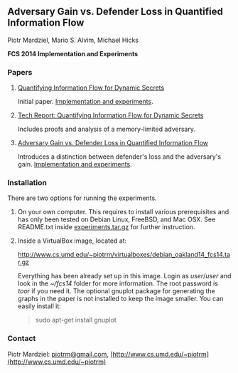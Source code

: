 ## Adversary Gain vs. Defender Loss in Quantified Information Flow
Piotr Mardziel, Mario S. Alvim, Michael Hicks

**FCS 2014 Implementation and Experiments**

### Papers

1. [Quantifying Information Flow for Dynamic
   Secrets](http://www.cs.umd.edu/~mwh/papers/qif-dynamic-secrets.pdf)

   Initial paper. [Implementation and
   experiments](https://github.com/plum-umd/qif/tree/master/oakland14).

2. [Tech Report: Quantifying Information Flow for Dynamic
   Secrets](http://www.cs.umd.edu/~mwh/papers/qif-dynamic-secrets-tr.pdf)

   Includes proofs and analysis of a memory-limited adversary.

3. [Adversary Gain vs. Defender Loss in Quantified Information
   Flow](http://www.cs.umd.edu/~mwh/papers/qifgl.pdf)

   Introduces a distinction between defender's loss and the
   adversary's gain. [Implementation and
   experiments](https://github.com/plum-umd/qif/tree/master/fcs14).

### Installation

There are two options for running the experiments.

 1. On your own computer. This requires to install various
    prerequisites and has only been tested on Debian Linux, FreeBSD,
    and Mac OSX. See README.txt inside
    [experiments.tar.gz](experiments.tar.gz) for
    further instruction.

 2. Inside a VirtualBox image, located at:

    http://www.cs.umd.edu/~piotrm/virtualboxes/debian_oakland14_fcs14.tar.gz

    Everything has been already set up in this image. Login as
    *user*/*user* and look in the *~/fcs14* folder for more
    information. The root password is *toor* if you need it. The
    optional gnuplot package for generating the graphs in the paper is
    not installed to keep the image smaller. You can easily install
    it:

    > sudo apt-get install gnuplot

### Contact
Piotr Mardziel: [piotrm@gmail.com](mailto:piotrm@gmail.com), [http://www.cs.umd.edu/~piotrm](http://www.cs.umd.edu/~piotrm)
